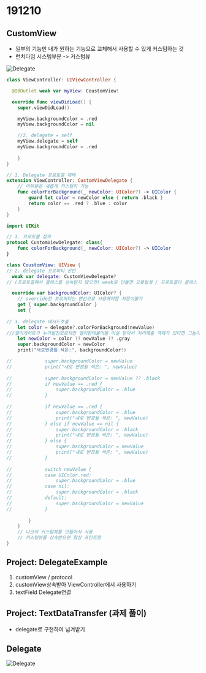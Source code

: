 # 191210 



## CustomView

* 일부의 기능만 내가 원하는 기능으로 교체해서 사용할 수 있게 커스텀하는 것 
* 런치타임 시스템부분 -> 커스텀뷰

![Delegate](https://tva1.sinaimg.cn/large/006tNbRwgy1g9u687lteij31ao0u0woy.jpg)


```swift
class ViewController: UIViewController {

  @IBOutlet weak var myView: CoustomView!

  override func viewDidLoad() {
    super.viewDidLoad()

    myView.backgroundColor = .red
    myView.backgroundColor = nil

    //2. delegate = self
    myView.delegate = self
    myView.backgroundColor = .red
        
    }
}

// 1. Delegate 프로토콜 채택
extension ViewController: CustomViewDelegate {
    // 이부분은 새롭게 커스텀이 가능
    func colorForBackground(_ newColor: UIColor?) -> UIColor {
        guard let color = newColor else { return .black }
        return color == .red ? .blue : color
    }
}
```



```swift
import UIKit

// 1. 프로토콜 정의
protocol CustomViewDelegate: class{
    func colorForBackground(_ newColor: UIColor?) -> UIColor
}

class CoustomView: UIView {
// 2. delegate 프로퍼티 선언
  weak var delegate: CustomViewDelegate?
// (프로토콜에서 클래스를 상속받지 않으면) weak로 만들면 오류발생 / 프로토콜이 클래스 바운드여야한다 weak는 참조와관련되어있는데 참조는 클래스와관련있고 이것을 프로토콜에 클래스라고 한정지어줘야한다.

  override var backgroundColor: UIColor? {
    // override한 프로퍼티는 연산으로 사용해야함 저장이불가
    get { super.backgroundColor }
    set {
            
// 3. delegate 메서드호출
    let color = delegate?.colorForBackground(newValue)
///델리게이트가 누가될진모르지만 델리한테물어봄 이걸 받아서 처리해줄 객체가 있다면 그놈이 받아서 처리해줘(프로토콜을 통해) 컬러포백그라운드 함수를 수행시킬거니까 이걸 수행하면 컬러를 돌려줘라 라는의미..ㅎ
    let newColor = color ?? newValue ?? .gray
    super.backgroundColor = newColor
    print("새로변경될 색은:", backgroundColor!)

//            super.backgroundColor = newValue
//            print("새로 변경될 색은: ", newValue)
            
//            super.backgroundColor = newValue ?? .black
//            if newValue == .red {
//                super.backgroundColor = .blue
//            }
            
//            if newValue == .red {
//                super.backgroundColor = .blue
//                print("새로 변경될 색은: ", newValue)
//            } else if newValue == nil {
//                super.backgroundColor = .black
//                print("새로 변경될 색은: ", newValue)
//            } else {
//                super.backgroundColor = newValue
//                print("새로 변경될 색은: ", newValue)
//            }
            
//            switch newValue {
//            case UIColor.red:
//                super.backgroundColor = .blue
//            case nil:
//                super.backgroundColor = .black
//            default:
//                super.backgroundColor = newValue
//            }
            
        }
    }
    // 나만의 커스텀뷰를 만들어서 사용
    // 커스텀뷰를 상속받으면 항상 프린트함
}
```



## Project: DelegateExample

1. customView / protocol
2. customView상속받아 ViewController에서 사용하기
3. textField Delegate연결



## Project: TextDataTransfer (과제 풀이)

- delegate로 구현하여 넘겨받기





## Delegate

![Delegate](https://tva1.sinaimg.cn/large/00831rSTgy1gdfmto3kgej30u02rcaoq.jpg)

